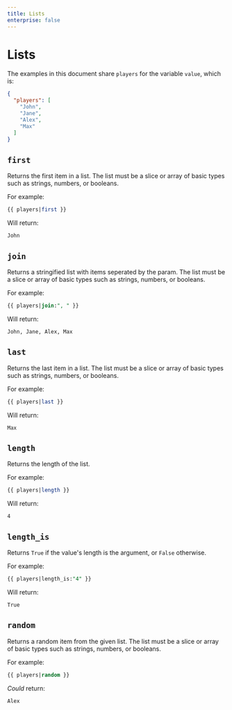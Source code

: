 ```yaml
---
title: Lists
enterprise: false
---
```


# Lists

The examples in this document share `players` for the variable `value`, which is:
```json
{
  "players": [
    "John",
    "Jane",
    "Alex",
    "Max"
  ]
}

```

## `first`

Returns the first item in a list. The list must be a slice or array of basic types
such as strings, numbers, or booleans.

For example:
```sql
{{ players|first }}

```

Will return:
```
John
```

## `join`

Returns a stringified list with items seperated by the param. The list must be a
slice or array of basic types such as strings, numbers, or booleans.

For example:
```sql
{{ players|join:", " }}

```

Will return:
```
John, Jane, Alex, Max
```

## `last`

Returns the last item in a list. The list must be a slice or array of basic types
such as strings, numbers, or booleans.

For example:
```sql
{{ players|last }}

```

Will return:
```
Max
```

## `length`

Returns the length of the list.

For example:
```sql
{{ players|length }}

```

Will return:
```
4
```

## `length_is`

Returns `True` if the value's length is the argument, or `False` otherwise.

For example:
```sql
{{ players|length_is:"4" }}

```

Will return:
```
True
```

## `random`

Returns a random item from the given list. The list must be a slice or array of
basic types such as strings, numbers, or booleans.

For example:
```sql
{{ players|random }}

```

*Could* return:
```
Alex
```
